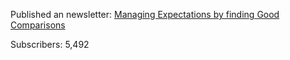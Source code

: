 ---
---

Published an newsletter: [Managing Expectations by finding Good Comparisons](https://seomba.substack.com/p/managing-expectations-by-finding?s=w)

Subscribers: 5,492